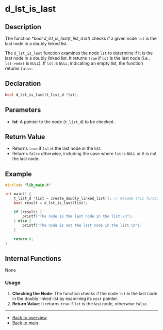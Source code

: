 # d_lst_is_last

## Description

The function **bool d_lst_is_last(t_list_d *lst)** checks if a given node `lst` is the last node in a doubly linked list.

The `d_lst_is_last` function examines the node `lst` to determine if it is the last node in a doubly linked list. It returns `true` if `lst` is the last node (i.e., `lst->next` is `NULL`). If `lst` is `NULL`, indicating an empty list, the function returns `false`.

## Declaration
```c
bool d_lst_is_last(t_list_d *lst);
```
## Parameters

- **lst**: A pointer to the node (`t_list_d`) to be checked.

## Return Value

- Returns `true` if `lst` is the last node in the list.
- Returns `false` otherwise, including the case where `lst` is `NULL` or it is not the last node.

## Example

```c
#include "lib_main.h"

int main() {
    t_list_d *list = create_doubly_linked_list(); // Assume this function creates a populated list
    bool result = d_lst_is_last(list);
    
    if (result) {
        printf("The node is the last node in the list.\n");
    } else {
        printf("The node is not the last node in the list.\n");
    }
    
    return 0;
}
```
## Internal Functions

None

### Usage

1. **Checking the Node**: The function checks if the node `lst` is the last node in the doubly linked list by examining its `next` pointer.
2. **Return Value**: It returns `true` if `lst` is the last node, otherwise `false`.

---

- [Back to overview](../Overview_about_function.md)
- [Back to main](/)
